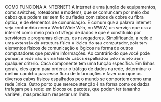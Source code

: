    COMO FUNCIONA A INTERNET?
 A internet é uma junção de equipamentos, como switches, roteadores e modems, que se comunicam por meio dos cabos que podem ser sem fio ou fiados com cabos de cobre ou fibra óptica, e de elementos de comunicação. 
 É comum que a palavra internet seja confundida com a World Wide Web, ou WWW, um serviço que usa a internet como meio para o tráfego de dados e que é constituído por servidores e programas clientes, os navegadores. Simplificando, a rede é uma extensão da estrutura física e lógica do seu computador, pois tem elementos físicos de comunicação e lógicos na forma de outros computadores que provêm informações.
 Ao contrário do que você pode pensar, a rede não é uma teia de cabos espalhados pelo mundo sem qualquer critério. Cada componente tem uma função específica. Em linhas gerais, eles agem para ordenar o tráfego de dados na rede, determinar o melhor caminho para esse fluxo de informações e fazer com que os diversos cabos físicos espalhados pelo mundo se comportem como uma rede única. Outro ponto que merece atenção é na forma como os dados trafegam pela rede: em blocos ou pacotes, que podem ter tamanho variável, mas precisam respeitar um limite.
    